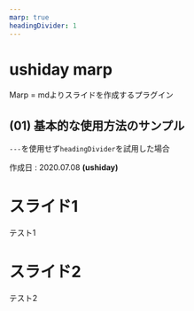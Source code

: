 ```yaml
---
marp: true
headingDivider: 1
---
```


# ushiday marp

Marp = mdよりスライドを作成するプラグイン
## (01) 基本的な使用方法のサンプル
`---`を使用せず`headingDivider`を試用した場合

作成日 : 2020.07.08  **(ushiday)**

# スライド1

テスト1

# スライド2

テスト2
